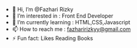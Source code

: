 - 👋 Hi, I’m @Fazhari Rizky
- 👀 I’m interested in : Front End Developer
- 🌱 I’m currently learning : HTML,CSS,Javascript
- 📫 How to reach me : fazharirizkyy@gmail.com
- ⚡ Fun fact: Likes Reading Books
